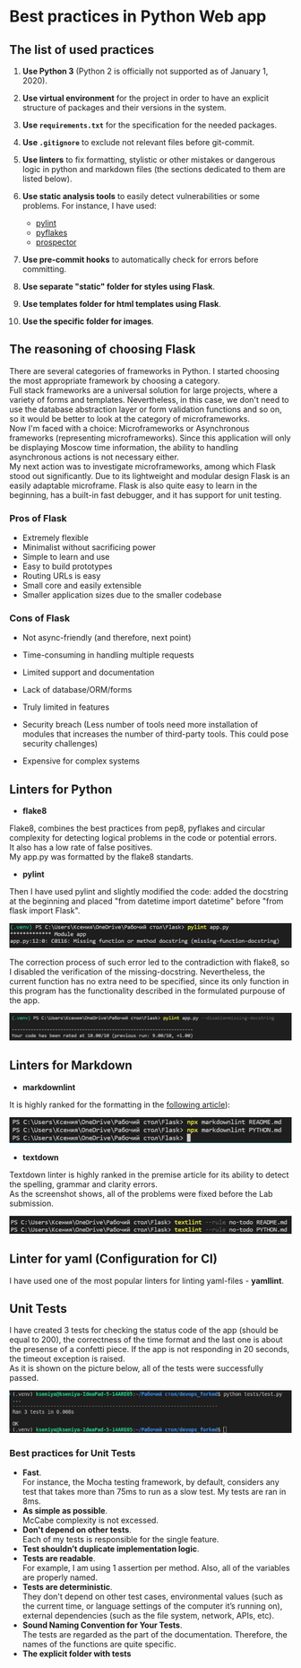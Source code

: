 # Best practices in Python Web app

## The list of used practices

1. **Use Python 3** (Python 2 is officially not supported as
of January 1, 2020).
1. **Use virtual environment** for the project in
order to have an explicit structure of packages and
their versions in the system.
1. **Use `requirements.txt`** for the specification
for the needed packages.
1. **Use `.gitignore`** to exclude not relevant
files before git-commit.
1. **Use linters** to fix formatting, stylistic or other mistakes
or dangerous logic in python and markdown files
(the sections dedicated to them are listed below).
1. **Use static analysis tools** to easily detect
vulnerabilities or some problems. For instance, I have used:

    * [pylint](https://pylint.org)
    * [pyflakes](https://github.com/PyCQA/pyflakes)
    * [prospector](https://prospector.landscape.io/en/master/)

1. **Use pre-commit hooks** to automatically check
for errors before committing.
1. **Use separate "static" folder for styles using Flask**.
1. **Use templates folder for html templates using Flask**.
1. **Use the specific folder for images**.

## The reasoning of choosing Flask

There are several categories of frameworks in Python.
I started choosing the most appropriate framework
by choosing a category.  
Full stack frameworks are
a universal solution for large projects,
where a variety of forms and
templates. Nevertheless, in this case, we don't need
to use the database abstraction layer
or form validation functions and so on,
so it would be better to look at the
category of microframeworks.  
Now I'm faced with a choice:
Microframeworks or Asynchronous frameworks
(representing microframeworks).
Since this application will only be
displaying Moscow time information, the ability to
handling asynchronous actions is not necessary either.  
My next action was to investigate microframeworks,
among which Flask stood out significantly.
Due to its lightweight and modular design
Flask is an easily adaptable microframe.
Flask is also quite easy to learn in the beginning,
has a built-in fast debugger, and
it has support for unit testing.

### Pros of Flask

* Extremely flexible
* Minimalist without sacrificing power
* Simple to learn and use
* Easy to build prototypes
* Routing URLs is easy
* Small core and easily extensible
* Smaller application sizes due to the smaller codebase

### Cons of Flask

* Not async-friendly (and therefore, next point)
* Time-consuming in handling multiple requests
* Limited support and documentation
* Lack of database/ORM/forms
* Truly limited in features
* Security breach (Less number of tools need
more installation of modules that increases
the number of third-party tools.
This could pose security challenges)

* Expensive for complex systems

## Linters for Python

* **flake8**  

Flake8, combines the best practices from pep8,
pyflakes and circular complexity for detecting
logical problems in the code or potential
errors.  
It also has a low rate of false positives.  
My app.py was formatted by the flake8 standarts.

* **pylint**  

Then I have used pylint and slightly modified
the code: added the docstring at the beginning
and placed "from datetime import datetime"
before "from flask import Flask".  

![Markdownlinter](../images/pylint9.0.png)  

The correction process of such error led to the
contradiction with flake8, so I disabled the
verification of the missing-docstring.
Nevertheless, the current function has no extra need
to be specified, since its only function in
this program has the functionality described in
the formulated purpouse of the app.  

![Markdownlinter](../images/pylint10.0.png)

## Linters for Markdown

* **markdownlint**  

It is highly ranked for
the formatting in the
[following article](https://earthly.dev/blog/markdown-lint)):  

![Markdownlinter](../images/markdownlinter.png)

* **textdown**  

Textdown linter is highly ranked in the premise article
for its ability to detect
the spelling, grammar and clarity errors.  
As the screenshot shows, all of the problems
were fixed before the Lab submission.  

![Markdownlinter](../images/textdown.png)

## Linter for yaml (Configuration for CI)

I have used one of the most popular linters for linting yaml-files - **yamllint**.

## Unit Tests

I have created 3 tests for checking the status code of the app
(should be equal to 200), the correctness of the time format and
the last one is about the presense of a confetti piece.
If the app is not responding in 20 seconds, the timeout exception
is raised.  
As it is shown on the picture below, all of the tests were successfully passed.

![Tests](../images/tests.png)

### Best practices for Unit Tests

* **Fast**.  
For instance, the Mocha testing framework, by default,
considers any test that takes more than 75ms to run as a slow test.
My tests are ran in 8ms.
* **As simple as possible**.  
McCabe complexity is not excessed.
* **Don't depend on other tests**.  
Each of my tests is responsible
for the single feature.
* **Test shouldn’t duplicate implementation logic**.
* **Tests are readable**.  
For example, I am using 1 assertion per method.
Also, all of the variables are properly named.
* **Tests are deterministic**.  
They don't depend on other test cases,
environmental values (such as the current time, or language settings
of the computer it’s running on), external dependencies (such as
the file system, network, APIs, etc).
* **Sound Naming Convention for Your Tests**.  
The tests are regarded
as the part of the documentation.
Therefore, the names of the functions are quite specific.
* **The explicit folder with tests**
